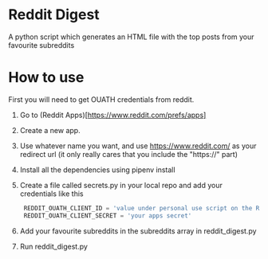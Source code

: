 # Reddit Digest
A python script which generates an HTML file with the top posts from your favourite subreddits

# How to use

First you will need to get OUATH credentials from reddit. 
1. Go to (Reddit Apps)[https://www.reddit.com/prefs/apps]
2. Create a new app.
3. Use whatever name you want, and use https://www.reddit.com/ as your redirect url (it only really cares that you include the "https://" part)
4. Install all the dependencies using pipenv install
5. Create a file called secrets.py in your local repo and add your credentials like this

   ``` python
    REDDIT_OUATH_CLIENT_ID = 'value under personal use script on the Reddit Apps page'
    REDDIT_OUATH_CLIENT_SECRET = 'your apps secret'
    ```

6. Add your favourite subreddits in the subreddits array in reddit_digest.py
7. Run reddit_digest.py